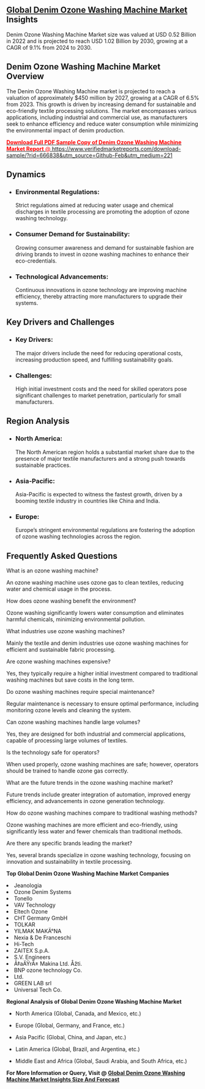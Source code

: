 <h2><a href="https://www.verifiedmarketreports.com/download-sample/?rid=666838&amp;utm_source=Github&amp;utm_medium=221" target="_blank">Global Denim Ozone Washing Machine Market</a> Insights</h2><p>Denim Ozone Washing Machine Market size was valued at USD 0.52 Billion in 2022 and is projected to reach USD 1.02 Billion by 2030, growing at a CAGR of 9.1% from 2024 to 2030.</p><p> <h2>Denim Ozone Washing Machine Market Overview</h2> <p>The Denim Ozone Washing Machine market is projected to reach a valuation of approximately $450 million by 2027, growing at a CAGR of 6.5% from 2023. This growth is driven by increasing demand for sustainable and eco-friendly textile processing solutions. The market encompasses various applications, including industrial and commercial use, as manufacturers seek to enhance efficiency and reduce water consumption while minimizing the environmental impact of denim production.</p> <p><a href="#"><p><span class=""><span style="color: #ff0000;"><strong>Download Full PDF Sample Copy of Denim Ozone Washing Machine Market Report</strong> @ </span><a href="https://www.verifiedmarketreports.com/download-sample/?rid=666838&amp;utm_source=Github-Feb&amp;utm_medium=221" target="_blank">https://www.verifiedmarketreports.com/download-sample/?rid=666838&amp;utm_source=Github-Feb&amp;utm_medium=221</a></span></p></a></p> <h2>Dynamics</h2> <ul> <li><h3>Environmental Regulations:</h3> Strict regulations aimed at reducing water usage and chemical discharges in textile processing are promoting the adoption of ozone washing technology.</li> <li><h3>Consumer Demand for Sustainability:</h3> Growing consumer awareness and demand for sustainable fashion are driving brands to invest in ozone washing machines to enhance their eco-credentials.</li> <li><h3>Technological Advancements:</h3> Continuous innovations in ozone technology are improving machine efficiency, thereby attracting more manufacturers to upgrade their systems.</li> </ul> <h2>Key Drivers and Challenges</h2> <ul> <li><h3>Key Drivers:</h3> The major drivers include the need for reducing operational costs, increasing production speed, and fulfilling sustainability goals.</li> <li><h3>Challenges:</h3> High initial investment costs and the need for skilled operators pose significant challenges to market penetration, particularly for small manufacturers.</li> </ul> <h2>Region Analysis</h2> <ul> <li><h3>North America:</h3> The North American region holds a substantial market share due to the presence of major textile manufacturers and a strong push towards sustainable practices.</li> <li><h3>Asia-Pacific:</h3> Asia-Pacific is expected to witness the fastest growth, driven by a booming textile industry in countries like China and India.</li> <li><h3>Europe:</h3> Europe’s stringent environmental regulations are fostering the adoption of ozone washing technologies across the region.</li> </ul> <h2>Frequently Asked Questions</h2> <p>What is an ozone washing machine?</p> <p>An ozone washing machine uses ozone gas to clean textiles, reducing water and chemical usage in the process.</p> <p>How does ozone washing benefit the environment?</p> <p>Ozone washing significantly lowers water consumption and eliminates harmful chemicals, minimizing environmental pollution.</p> <p>What industries use ozone washing machines?</p> <p>Mainly the textile and denim industries use ozone washing machines for efficient and sustainable fabric processing.</p> <p>Are ozone washing machines expensive?</p> <p>Yes, they typically require a higher initial investment compared to traditional washing machines but save costs in the long term.</p> <p>Do ozone washing machines require special maintenance?</p> <p>Regular maintenance is necessary to ensure optimal performance, including monitoring ozone levels and cleaning the system.</p> <p>Can ozone washing machines handle large volumes?</p> <p>Yes, they are designed for both industrial and commercial applications, capable of processing large volumes of textiles.</p> <p>Is the technology safe for operators?</p> <p>When used properly, ozone washing machines are safe; however, operators should be trained to handle ozone gas correctly.</p> <p>What are the future trends in the ozone washing machine market?</p> <p>Future trends include greater integration of automation, improved energy efficiency, and advancements in ozone generation technology.</p> <p>How do ozone washing machines compare to traditional washing methods?</p> <p>Ozone washing machines are more efficient and eco-friendly, using significantly less water and fewer chemicals than traditional methods.</p> <p>Are there any specific brands leading the market?</p> <p>Yes, several brands specialize in ozone washing technology, focusing on innovation and sustainability in textile processing.</p> </p><p><strong>Top Global Denim Ozone Washing Machine Market Companies</strong></p><div data-test-id=""><p><li>Jeanologia</li><li> Ozone Denim Systems</li><li> Tonello</li><li> VAV Technology</li><li> Eltech Ozone</li><li> CHT Germany GmbH</li><li> TOLKAR</li><li> YILMAK MAKÄ°NA</li><li> Nexia & De Franceschi</li><li> Hi-Tech</li><li> ZAITEX S.p.A.</li><li> S.V. Engineers</li><li> Ã‡aÄŸrÄ± Makina Ltd. Åžti.</li><li> BNP ozone technology Co.</li><li> Ltd.</li><li> GREEN LAB srl</li><li> Universal Tech Co.</li></p><div><strong>Regional Analysis of&nbsp;Global Denim Ozone Washing Machine Market</strong></div><ul><li dir="ltr"><p dir="ltr">North America&nbsp;(Global, Canada, and Mexico, etc.)</p></li><li dir="ltr"><p dir="ltr">Europe (Global, Germany, and France, etc.)</p></li><li dir="ltr"><p dir="ltr">Asia Pacific&nbsp;(Global, China, and Japan, etc.)</p></li><li dir="ltr"><p dir="ltr">Latin America&nbsp;(Global, Brazil, and Argentina, etc.)</p></li><li dir="ltr">Middle East and Africa&nbsp;(Global, Saudi Arabia, and South Africa, etc.)</li></ul><p><strong>For More Information or Query, Visit @&nbsp;</strong><strong><a href="https://www.verifiedmarketreports.com/product/denim-ozone-washing-machine-market/?utm_source=Github&amp;utm_medium=221" target="_blank">Global Denim Ozone Washing Machine Market Insights Size And Forecast</a></strong></p></div>
